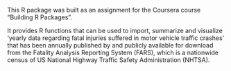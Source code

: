 This R package was built as an assignment for the Coursera course
“Building R Packages”.

It provides R functions that can be used to import, summarize and
visualize ‘yearly data regarding fatal injuries suffered in motor
vehicle traffic crashes’ that has been annually published by and
publicly available for download from the Fatality Analysis Reporting
System (FARS), which is a nationwide census of US National Highway
Traffic Safety Administration (NHTSA).

